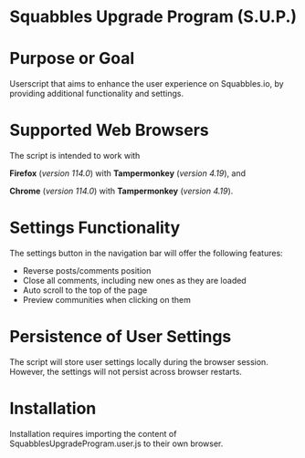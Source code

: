 # Squabbles Upgrade Program (S.U.P.)

# Purpose or Goal

Userscript that aims to enhance the user experience on Squabbles.io, by providing additional functionality and settings.

# Supported Web Browsers

The script is intended to work with

**Firefox** (_version 114.0_) with **Tampermonkey** (_version 4.19_), and

**Chrome** (_version 114.0_) with **Tampermonkey** (_version 4.19_).

# Settings Functionality

The settings button in the navigation bar will offer the following features:

- Reverse posts/comments position
- Close all comments, including new ones as they are loaded
- Auto scroll to the top of the page
- Preview communities when clicking on them

# Persistence of User Settings

The script will store user settings locally during the browser session. However, the settings will not persist across browser restarts.

# Installation

Installation requires importing the content of SquabblesUpgradeProgram.user.js to their own browser.
